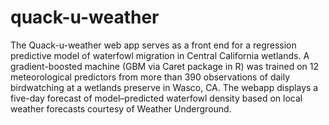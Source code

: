 # quack-u-weather

The Quack-u-weather web app serves as a front end for a regression predictive model of waterfowl migration in Central California wetlands. A gradient-boosted machine (GBM via Caret package in R) was trained on 12 meteorological predictors from more than 390 observations of daily birdwatching at a wetlands preserve in Wasco, CA. The webapp displays a five-day forecast of model–predicted waterfowl density based on local weather forecasts courtesy of Weather Underground.
